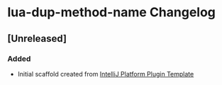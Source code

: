 <!-- Keep a Changelog guide -> https://keepachangelog.com -->

# lua-dup-method-name Changelog

## [Unreleased]
### Added
- Initial scaffold created from [IntelliJ Platform Plugin Template](https://github.com/JetBrains/intellij-platform-plugin-template)
